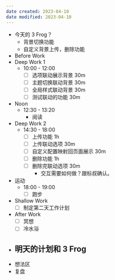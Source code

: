 ```yaml
---
date created: 2023-04-10 
date modified: 2023-04-10
---
```

- 今天的 3 Frog？
	- 背景切换功能
	- 自定义背景上传，删除功能
- Before Work
- Deep Work 1
	- 10:00 - 12:00
		- [ ] 选项联动展示背景 30m
		- [ ] 主题切换联动背景 30m
		- [ ] 全局样式联动背景 30m
		- [ ] 测试联动的功能 30m
- Noon
	- 12:30 - 13:20
		- 阅读
- Deep Work 2
	- 14:30 - 18:00
		- [ ] 上传功能 1h
		- [ ] 上传联动选项 30m
		- [ ] 自定义配置映射回页面展示 30m
		- [ ] 删除功能 1h
		- [ ] 删除完联动选项 30m
			- 交互需要如何做？跟标叔确认。
- 运动
	- 18:00 - 19:00
		- [ ] 跑步
- Shallow Work
	- [ ] 制定第二天工作计划
- After Work
	- [ ] 冥想
	- [ ] 冷水浴
- 明天的计划和 3 Frog
	- 
- 想法区
- 复盘
